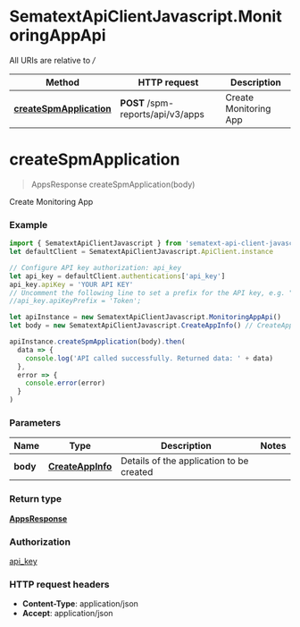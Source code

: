# SematextApiClientJavascript.MonitoringAppApi

All URIs are relative to _/_

| Method                                                               | HTTP request                      | Description           |
| -------------------------------------------------------------------- | --------------------------------- | --------------------- |
| [**createSpmApplication**](MonitoringAppApi.md#createSpmApplication) | **POST** /spm-reports/api/v3/apps | Create Monitoring App |

<a name="createSpmApplication"></a>

# **createSpmApplication**

> AppsResponse createSpmApplication(body)

Create Monitoring App

### Example

```javascript
import { SematextApiClientJavascript } from 'sematext-api-client-javascript'
let defaultClient = SematextApiClientJavascript.ApiClient.instance

// Configure API key authorization: api_key
let api_key = defaultClient.authentications['api_key']
api_key.apiKey = 'YOUR API KEY'
// Uncomment the following line to set a prefix for the API key, e.g. "Token" (defaults to null)
//api_key.apiKeyPrefix = 'Token';

let apiInstance = new SematextApiClientJavascript.MonitoringAppApi()
let body = new SematextApiClientJavascript.CreateAppInfo() // CreateAppInfo | Details of the application to be created

apiInstance.createSpmApplication(body).then(
  data => {
    console.log('API called successfully. Returned data: ' + data)
  },
  error => {
    console.error(error)
  }
)
```

### Parameters

| Name     | Type                                  | Description                              | Notes |
| -------- | ------------------------------------- | ---------------------------------------- | ----- |
| **body** | [**CreateAppInfo**](CreateAppInfo.md) | Details of the application to be created |

### Return type

[**AppsResponse**](AppsResponse.md)

### Authorization

[api_key](../README.md#api_key)

### HTTP request headers

- **Content-Type**: application/json
- **Accept**: application/json
